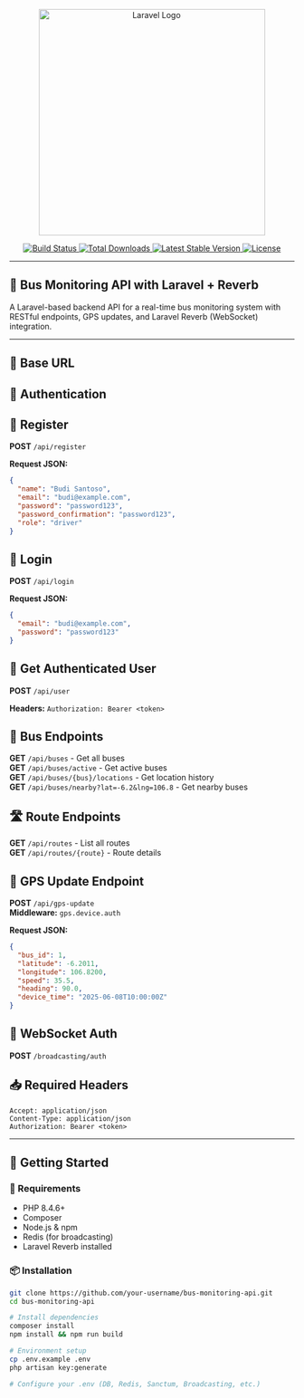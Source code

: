 <p align="center">
  <a href="https://laravel.com" target="_blank">
    <img src="https://raw.githubusercontent.com/laravel/art/master/logo-lockup/5%20SVG/2%20CMYK/1%20Full%20Color/laravel-logolockup-cmyk-red.svg" width="400" alt="Laravel Logo">
  </a>
</p>

<p align="center">
  <a href="https://github.com/laravel/framework/actions">
    <img src="https://github.com/laravel/framework/workflows/tests/badge.svg" alt="Build Status">
  </a>
  <a href="https://packagist.org/packages/laravel/framework">
    <img src="https://img.shields.io/packagist/dt/laravel/framework" alt="Total Downloads">
  </a>
  <a href="https://packagist.org/packages/laravel/framework">
    <img src="https://img.shields.io/packagist/v/laravel/framework" alt="Latest Stable Version">
  </a>
  <a href="https://packagist.org/packages/laravel/framework">
    <img src="https://img.shields.io/packagist/l/laravel/framework" alt="License">
  </a>
</p>

---

## 🚌 Bus Monitoring API with Laravel + Reverb

A Laravel-based backend API for a real-time bus monitoring system with RESTful endpoints, GPS updates, and Laravel Reverb (WebSocket) integration.

---

## 🔗 Base URL

## 🔐 Authentication

## 🔸 Register

**POST** `/api/register`

**Request JSON:**
```json
{
  "name": "Budi Santoso",
  "email": "budi@example.com",
  "password": "password123",
  "password_confirmation": "password123",
  "role": "driver"
}
```

## 🔸 Login

**POST** `/api/login`

**Request JSON:**
```json
{
  "email": "budi@example.com",
  "password": "password123"
}
``` 

## 🔸 Get Authenticated User

**POST** `/api/user`

**Headers:** `Authorization: Bearer <token>`

## 🚌 Bus Endpoints 

**GET** `/api/buses`  - Get all buses \
**GET** `/api/buses/active`  - Get active buses \
**GET** `/api/buses/{bus}/locations`  - Get location history \
**GET** `/api/buses/nearby?lat=-6.2&lng=106.8`  - Get nearby buses 

## 🛣️ Route Endpoints 

**GET** `/api/routes`  - List all routes \
**GET** `/api/routes/{route}`  - Route details 


## 📡 GPS Update Endpoint

**POST** `/api/gps-update` \
**Middleware:** `gps.device.auth`

**Request JSON:**
```json
{
  "bus_id": 1,
  "latitude": -6.2011,
  "longitude": 106.8200,
  "speed": 35.5,
  "heading": 90.0,
  "device_time": "2025-06-08T10:00:00Z"
}
```


## 📢 WebSocket Auth 

**POST** `/broadcasting/auth` 


## 📥 Required Headers

```
Accept: application/json
Content-Type: application/json
Authorization: Bearer <token>
```


---

## 🚀 Getting Started

### 🔧 Requirements

- PHP 8.4.6+
- Composer
- Node.js & npm
- Redis (for broadcasting)
- Laravel Reverb installed

### 📦 Installation

```bash
git clone https://github.com/your-username/bus-monitoring-api.git
cd bus-monitoring-api

# Install dependencies
composer install
npm install && npm run build

# Environment setup
cp .env.example .env
php artisan key:generate

# Configure your .env (DB, Redis, Sanctum, Broadcasting, etc.)
